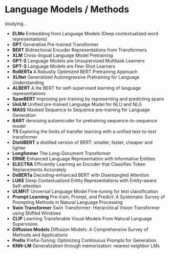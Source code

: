 # Language Models / Methods
studying...
- **ELMo** Embedding from Language Models (Deep contextualized word representations)
- **GPT** Generative Pre-trained Transformer
- **BERT** Bidirectional Encoder Representations from Transformers
- **XLM** Cross-lingual Language Model Pretraining
- **GPT-2** Language Models are Unsupervised Multitask Learners
- **GPT-3** Language Models are Few-Shot Learners
- **RoBERTa** A Robustly Optimized BERT Pretraining Approach
- **XLNet** Generalized Autoregressive Pretraining for Language Understanding
- **ALBERT** A lite BERT for self-supervised learning of language representations
- **SpanBERT** Improving pre-training by representing and predicting spans
- **UniLM** Unified pre-trained Language Model for NLU and NLG
- **MASS** Masked Sequence to Sequence pre-training for Language Generation
- **BART** denoising autoencoder for pretraining sequence-to-sequence model
- **T5** Exploring the limits of transfer learning with a unified text-to-text transformer
- **DistilBERT** a distilled version of BERT: smaller, faster, cheaper and lighter
- **Longformer** The Long-Document Transformer
- **ERNIE** Enhanced Language Representation with Informative Entities
- **ELECTRA** Efficiently Learning an Encoder that Classifies Token Replacements Accurately
- **DeBERTa** Decoding-enhanced BERT with Disentangled Attention
- **LUKE** Deep Contextualized Entity Representations with Entity-aware Self-attention
- **ULMFiT** Universal Language Model Fine-tuning for text classification
- **Prompt Learning** Pre-train, Prompt, and Predict: A Systematic Survey of Prompting Methods in Natural Language Processing
- **Swin Transformer** Swin Transformer: Hierarchical Vision Transformer using Shifted Windows
- **CLIP** Learning Transferable Visual Models From Natural Language Supervision
- **Diffusion Models** Diffusion Models: A Comprehensive Survey of Methods and Applications
- **Prefix** Prefix-Tuning: Optimizing Continuous Prompts for Generation
- **KNN-LM** Generalization through memorization: nearest neighbor LMs
